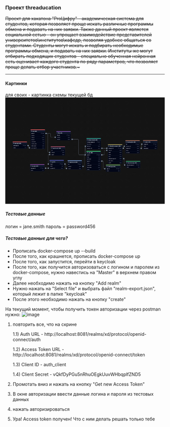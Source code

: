 ### Проект threaducation
<strike>
Проект для хакатона "ProЦифру" - академическая система для студентов, которая позволяет проще искать различные программы 
обмена и подавать на них заявки. Также данный проект является социальной сетью - он упрощает взаимодействие представителей университетов\институтов\кафедр, позволяя удобнее
общаться со студентами. Студенты могут искать и подбирать необходимые программы обмена, и подавать на них заявки. Институты же могут отбирать подходящих студентов - 
специально обученная нейронная сеть оценивает каждого студента по ряду параметров, что позволяет проще делать отбор участников.~
</strike>

---
#### Картинки
для своих - картинка схемы текущей бд
![alt text](https://github.com/RealityFlex/threaducation/blob/main/etc/database_for_hack.png)


##### Тестовые данные
логин = jane.smith
пароль = password456

##### Тестовые данные для чего?

- Прописать docker-compose up --build
- После того, как крашнется, прописать docker-compose up
- После того, как запустится, перейти в keycloak
- После того, как получится авторизоваться с логином и паролем из docker-compose, нужно навестись на "Master" в верхнем правом углу
- Далее необходимо нажать на кнопку "Add realm"
- Нужно нажать на "Select file" и выбрать файл "realm-export.json", который лежит в папке "keycloak"
- После этого необходимо нажать на кнопку "create"

На текущий момент, чтобы получить токен авторизации через postman нужно:
![image](https://github.com/user-attachments/assets/380ff7e1-419d-40ef-8d9b-47e7142cfab3)

1) повторить все, что на скрине

    1.1) Auth URL - http://localhost:8081/realms/xd/protocol/openid-connect/auth
   
    1.2) Access Token URL - http://localhost:8081/realms/xd/protocol/openid-connect/token
   
    1.3) Client ID - auth_client
   
    1.4) Client Secret - vQkfDyPGu5nRhuOEgkUuvWHbqplfZND5

3) Промотать вниз и нажать на кнопку "Get new Access Token"
4) В окне авторизации ввести данные логина и пароля из тестовых данных
5) нажать авторизироваться
6) Ура! Access token получен! Что с ним делать решать только тебе
